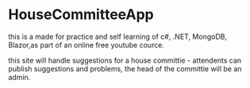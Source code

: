 # HouseCommitteeApp

this is a made for practice and self learning of c#, .NET, MongoDB, Blazor,as part of an online free youtube cource.

this site will handle suggestions for a house committie - attendents can publish suggestions and problems, 
the head of the committie will be an admin.
